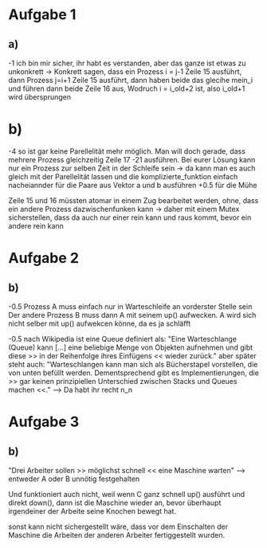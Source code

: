 # Aufgabe 1
## a)
-1 ich bin mir sicher, ihr habt es verstanden, aber das ganze ist etwas zu unkonkrett -> Konkrett sagen, dass ein Prozess i = j-1 Zeile 15 ausführt, dann Prozess j=i+1 Zeile 15 ausführt, dann haben beide das glecihe mein_i und führen dann beide Zeile 16 aus, Wodruch i = i_old+2 ist, also i_old+1 wird übersprungen

# b)
-4 so ist gar keine Parellelität mehr möglich.
Man will doch gerade, dass mehrere Prozess gleichzeitig Zeile 17 -21 ausführen. Bei eurer Lösung kann nur ein Prozess zur selben Zeit in der Schleife sein -> da kann man es auch gleich mit der Parellelität lassen und die komplizierte_funktion einfach nacheiannder für die Paare aus Vektor a und b ausführen
+0.5 für die Mühe

Zeile 15 und 16 müssten atomar in einem Zug bearbeitet werden, ohne, dass ein andere Prozess dazwischenfunken kann -> daher mit einem Mutex sicherstellen, dass da auch nur einer rein kann und raus kommt, bevor ein andere rein kann

# Aufgabe 2
## b)
-0.5
Prozess A muss einfach nur in Warteschleife an vorderster Stelle sein
Der andere Prozess B muss dann A mit seinem up() aufwecken. A wird sich nicht  selber mit up() aufwekcen könne, da es ja schläfft

-0.5 nach Wikipedia ist eine Queue definiert als:
"Eine Warteschlange (Queue) kann [...] eine beliebige Menge von Objekten aufnehmen und gibt diese >> in der Reihenfolge ihres Einfügens << wieder zurück."
aber später steht auch:
"Warteschlangen kann man sich als Bücherstapel vorstellen, die von unten befüllt werden. Dementsprechend gibt es Implementierungen, die >> gar keinen prinzipiellen Unterschied zwischen Stacks und Queues machen <<."
--> Da habt ihr recht n_n

# Aufgabe 3
## b)
"Drei Arbeiter sollen >> möglichst schnell << eine Maschine warten"
--> entweder A oder B unnötig festgehalten

Und funktioniert auch nicht, weil wenn C ganz schnell up() ausführt und direkt down(), dann ist die Maschine wieder an, bevor überhaupt irgendeiner der Arbeite seine Knochen bewegt hat.

sonst kann nicht sichergestellt wäre, dass vor dem Einschalten der Maschine die Arbeiten der anderen Arbeiter fertiggestellt wurden.
